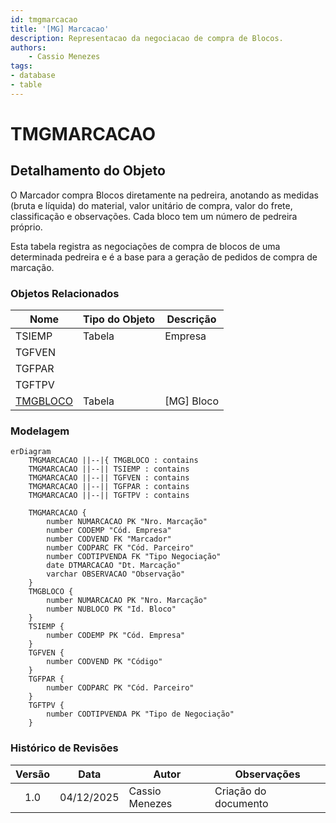 ```yaml
---
id: tmgmarcacao
title: '[MG] Marcacao'
description: Representacao da negociacao de compra de Blocos.
authors:
    - Cassio Menezes
tags: 
- database
- table
---
```

# TMGMARCACAO

## Detalhamento do Objeto

O Marcador compra Blocos diretamente na pedreira, anotando as medidas (bruta e líquida) do material, valor unitário de compra, valor do frete, classificação e observações. Cada bloco tem um número de pedreira próprio.

Esta tabela registra as negociações de compra de blocos de uma determinada pedreira e é a base para a geração de pedidos de compra de marcação.

### Objetos Relacionados

| Nome | Tipo do Objeto | Descrição |
|--|--|--|
| TSIEMP | Tabela | Empresa |
| TGFVEN | | |
| TGFPAR | | |
| TGFTPV | | |
| [TMGBLOCO](TMGBLOCO.md) | Tabela | [MG] Bloco |

### Modelagem

```mermaid
erDiagram
    TMGMARCACAO ||--|{ TMGBLOCO : contains
    TMGMARCACAO ||--|| TSIEMP : contains
    TMGMARCACAO ||--|| TGFVEN : contains
    TMGMARCACAO ||--|| TGFPAR : contains
    TMGMARCACAO ||--|| TGFTPV : contains

    TMGMARCACAO {
        number NUMARCACAO PK "Nro. Marcação"
        number CODEMP "Cód. Empresa"
        number CODVEND FK "Marcador"
        number CODPARC FK "Cód. Parceiro"
        number CODTIPVENDA FK "Tipo Negociação"
        date DTMARCACAO "Dt. Marcação"
        varchar OBSERVACAO "Observação"
    }
    TMGBLOCO {
        number NUMARCACAO PK "Nro. Marcação"
        number NUBLOCO PK "Id. Bloco"
    }
    TSIEMP {
        number CODEMP PK "Cód. Empresa"
    }
    TGFVEN {
        number CODVEND PK "Código"
    }
    TGFPAR {
        number CODPARC PK "Cód. Parceiro"
    }
    TGFTPV {
        number CODTIPVENDA PK "Tipo de Negociação"
    }
```

### Histórico de Revisões

| Versão | Data | Autor | Observações |
|:--:|:--:|--|--|
| 1.0 | 04/12/2025 | Cassio Menezes | Criação do documento |
